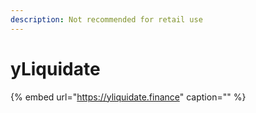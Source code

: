 ```yaml
---
description: Not recommended for retail use
---
```


# yLiquidate

{% embed url="https://yliquidate.finance" caption="" %}

